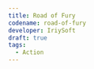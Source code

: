 ```yaml
---
title: Road of Fury
codename: road-of-fury
developer: IriySoft
draft: true
tags:
  - Action
---
```

